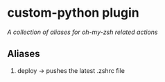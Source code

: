 # custom-python plugin
*A collection of aliases for oh-my-zsh related actions*

## Aliases 
1. deploy -> pushes the latest .zshrc file